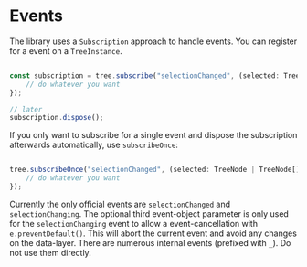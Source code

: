 
# Events

The library uses a `Subscription` approach to handle events. You can register for a event on a `TreeInstance`.

```js

const subscription = tree.subscribe("selectionChanged", (selected: TreeNode | TreeNode[], eventName: string, e?: Event) => {
    // do whatever you want
});

// later
subscription.dispose();
```

If you only want to subscribe for a single event and dispose the subscription afterwards automatically, use `subscribeOnce`:

```js

tree.subscribeOnce("selectionChanged", (selected: TreeNode | TreeNode[], eventName: string, e?: Event) => {
    // do whatever you want
});
```

Currently the only official events are `selectionChanged` and `selectionChanging`. The optional third event-object parameter is only used for the `selectionChanging`
event to allow a event-cancellation with `e.preventDefault()`. This will abort the current event and avoid any changes on the data-layer.
There are numerous internal events (prefixed with `_`). Do not use them directly.

